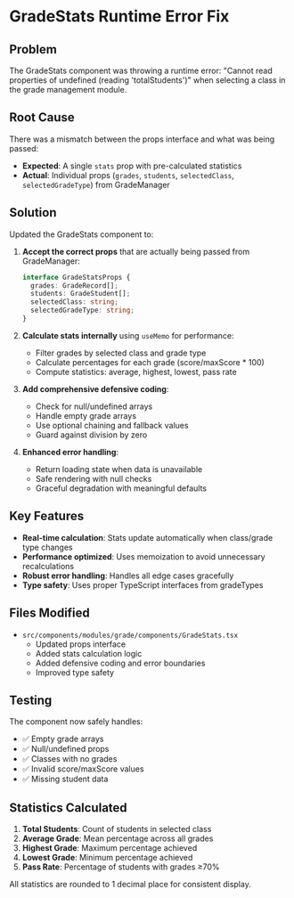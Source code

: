 # GradeStats Runtime Error Fix

## Problem
The GradeStats component was throwing a runtime error: "Cannot read properties of undefined (reading 'totalStudents')" when selecting a class in the grade management module.

## Root Cause
There was a mismatch between the props interface and what was being passed:
- **Expected**: A single `stats` prop with pre-calculated statistics
- **Actual**: Individual props (`grades`, `students`, `selectedClass`, `selectedGradeType`) from GradeManager

## Solution
Updated the GradeStats component to:

1. **Accept the correct props** that are actually being passed from GradeManager:
   ```typescript
   interface GradeStatsProps {
     grades: GradeRecord[];
     students: GradeStudent[];
     selectedClass: string;
     selectedGradeType: string;
   }
   ```

2. **Calculate stats internally** using `useMemo` for performance:
   - Filter grades by selected class and grade type
   - Calculate percentages for each grade (score/maxScore * 100)
   - Compute statistics: average, highest, lowest, pass rate

3. **Add comprehensive defensive coding**:
   - Check for null/undefined arrays
   - Handle empty grade arrays
   - Use optional chaining and fallback values
   - Guard against division by zero

4. **Enhanced error handling**:
   - Return loading state when data is unavailable
   - Safe rendering with null checks
   - Graceful degradation with meaningful defaults

## Key Features
- **Real-time calculation**: Stats update automatically when class/grade type changes
- **Performance optimized**: Uses memoization to avoid unnecessary recalculations
- **Robust error handling**: Handles all edge cases gracefully
- **Type safety**: Uses proper TypeScript interfaces from gradeTypes

## Files Modified
- `src/components/modules/grade/components/GradeStats.tsx`
  - Updated props interface
  - Added stats calculation logic
  - Added defensive coding and error boundaries
  - Improved type safety

## Testing
The component now safely handles:
- ✅ Empty grade arrays
- ✅ Null/undefined props
- ✅ Classes with no grades
- ✅ Invalid score/maxScore values
- ✅ Missing student data

## Statistics Calculated
1. **Total Students**: Count of students in selected class
2. **Average Grade**: Mean percentage across all grades
3. **Highest Grade**: Maximum percentage achieved
4. **Lowest Grade**: Minimum percentage achieved  
5. **Pass Rate**: Percentage of students with grades ≥70%

All statistics are rounded to 1 decimal place for consistent display.
